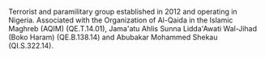 Terrorist and paramilitary group established in 2012 and operating in Nigeria. 
Associated with the Organization of Al-Qaida in the Islamic Maghreb (AQIM) 
(QE.T.14.01), Jama'atu Ahlis Sunna Lidda'Awati Wal-Jihad (Boko Haram)
(QE.B.138.14) and Abubakar Mohammed Shekau (QI.S.322.14).
